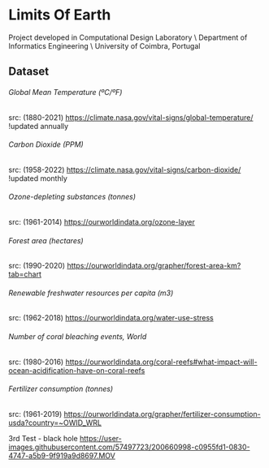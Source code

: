 # Limits Of Earth
Project developed in Computational Design Laboratory \\ Department of Informatics Engineering \\ University of Coimbra, Portugal

## Dataset

###### Global Mean Temperature (ºC/ºF)
src: (1880-2021) https://climate.nasa.gov/vital-signs/global-temperature/
!updated annually

###### Carbon Dioxide (PPM)
src: (1958-2022) https://climate.nasa.gov/vital-signs/carbon-dioxide/
!updated monthly

###### Ozone-depleting substances (tonnes)
src: (1961-2014) https://ourworldindata.org/ozone-layer

###### Forest area (hectares)
src: (1990-2020) https://ourworldindata.org/grapher/forest-area-km?tab=chart

###### Renewable freshwater resources per capita (m3)
src: (1962-2018) https://ourworldindata.org/water-use-stress

###### Number of coral bleaching events, World 
src: (1980-2016) https://ourworldindata.org/coral-reefs#what-impact-will-ocean-acidification-have-on-coral-reefs

###### Fertilizer consumption (tonnes)
src: (1961-2019) https://ourworldindata.org/grapher/fertilizer-consumption-usda?country=~OWID_WRL


3rd Test - black hole
https://user-images.githubusercontent.com/57497723/200660998-c0955fd1-0830-4747-a5b9-9f919a9d8697.MOV
 
